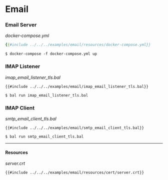 # Email

### Email Server

_docker-compose.yml_
```yaml
{{#include ../../../examples/email/resources/docker-compose.yml}}
```

```shell
$ docker-compose -f docker-compose.yml up
```

### IMAP Listener

_imap_email_listener_tls.bal_
```ballerina
{{#include ../../../examples/email/imap_email_listener_tls.bal}}
```

```shell
$ bal run imap_email_listener_tls.bal
```

### IMAP Client

_smtp_email_client_tls.bal_
```ballerina
{{#include ../../../examples/email/smtp_email_client_tls.bal}}
```

```shell
$ bal run smtp_email_client_tls.bal
```

---

#### Resources

_server.crt_
```
{{#include ../../../examples/email/resources/cert/server.crt}}
```
